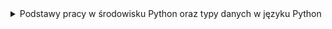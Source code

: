 <details>
  <summary>Podstawy pracy w środowisku Python oraz typy danych w języku Python</summary>
    <details>
    <summary>1. Pierwszy program:</summary>
    
    ```python
    print("my first program")
    ```

</details>
    <details>
    <summary>2. Pierwsza zmienna:</summary>
    
    ```python
    data = "my first program"
    print(data)
    ```
</details>
    <details>
    <summary>3. Wyświetlanie zmiennych:</summary>
    
    ```python
    number = 12
    pi = 3.14
    date = "August 12th 2011"
    condition = True
    print(number)
    print(pi)
    print(date)
    print(condition)
    ```
    </details>
    <details>
    <summary>4. Wyświetlanie zmiennych II:</summary>
    
    ```python
    a = 13
    b = 8.78
    c = "text_value"
    d = True
    print(a)
    print(b)
    print(c)
    print(d)
    ```
    </details>
    <details>
    <summary>5. Typy zmiennych:</summary>
    
    ```python
    number_1 = 12
    pi = 3.14159
    date = "August 12th 2011"
    condition = True
    print(type(number_1))
    print(type(pi))
    print(type(date))
    print(type(condition))
    ```
    </details>
    <details>
    <summary>6. Konwersja typów:</summary>
    
    ```python
    x = 1995
    x = str(x)
    print(type(x))
    ```
    </details>
    <details>
    <summary>7. Konwersja napisu na liczby:</summary>
    
    ```python
    x = "15.78"
    a = float(x)
    b = int(float(x))
    print(a)
    print(b)
    ```
    </details>
    <details>
    <summary>8. Łączenie napisów:</summary>
    
    ```python
    a = "Hello "
    b = "world"
    print(a + b)
    ```
    </details>
    <details>
    <summary>9. Łączenie napisów II:</summary>
    
    ```python
    text = "I was born in "
    year = 1987
    short_story = text + str(year) + "."
    print(short_story)
    ```
    </details>
    <details>
    <summary>10. Konkatenacja zmiennych:</summary>
    
    ```python
    a = "My number is "
    b = 15
    x = a + str(b)
    print(x)
    ```
    </details>
    <details>
    <summary>11. Nieoczekiwana operacja mnożenia:</summary>
    
    ```python
    number = "7"
    print("The result of 5*" + number + " is:", 5 * int(number))
    ```
    </details>
    <details>
    <summary>12. Trójkąt:</summary>
    
    ```python
    print("*")
    print("*" * 2)
    print("*" * 3)
    print("*" * 4)
    ```
    </details>
    <details>
    <summary>13. Trójkąt II:</summary>
    
    ```python
    for i in range(4):
        for j in range(i+1):
            print("*", end="")
        if i != 3:
            print()
    ```
    </details>
    <details>
    <summary>14. Odcinek:</summary>
    
    ```python
    n = 10
    print("|", "-" * n, "|", sep="")
    ```
    </details>
    <details>
    <summary>15. Komentowanie kodu:</summary>
    
    ```python
    # AADASDASDJHASKDJHAKJSDHAKJSDHKJASHDKJASHdJASDH#asdadsasda = 6#sadadsadsb = 2#sdadsasdadsdasprint(a % b == 0)
    ```
    </details>

</details>
